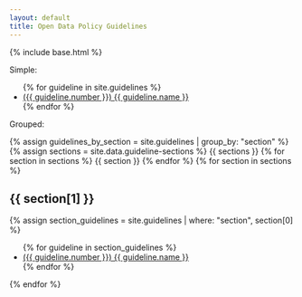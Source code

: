 ```yaml
---
layout: default
title: Open Data Policy Guidelines
---
```


{% include base.html %}

Simple:

<ul>
{% for guideline in site.guidelines %}
  <li><a href="{{ guideline.url }}">({{ guideline.number }}) {{ guideline.name }}</a></li>
{% endfor %}
</ul>

Grouped:

{% assign guidelines_by_section = site.guidelines | group_by: "section" %}
{% assign sections = site.data.guideline-sections %}
{{ sections }}
{% for section in sections %}
  {{ section }}
{% endfor %}
{% for section in sections %}
  <h2>{{ section[1] }}</h2>
  {% assign section_guidelines = site.guidelines | where: "section", section[0] %}
  <ul>
  {% for guideline in section_guidelines %}
    <li><a href="{{ guideline.url }}">({{ guideline.number }}) {{ guideline.name }}</a></li>
  {% endfor %}
  </ul>
{% endfor %}
